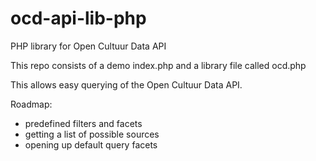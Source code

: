 ocd-api-lib-php
===============

PHP library for Open Cultuur Data API

This repo consists of a demo index.php and a library file called ocd.php

This allows easy querying of the Open Cultuur Data API.

Roadmap:
- predefined filters and facets
- getting a list of possible sources
- opening up default query facets


